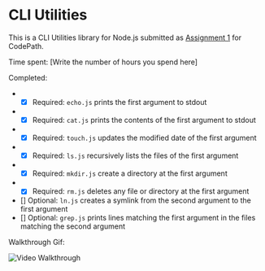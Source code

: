 # CLI Utilities

This is a CLI Utilities library for Node.js submitted as [Assignment 1](http://courses.codepath.com/courses/nodejs_fast_track/unit/1#!assignment) for CodePath.

Time spent: [Write the number of hours you spend here]

Completed:

* - [x] Required: `echo.js` prints the first argument to stdout
* - [x] Required: `cat.js` prints the contents of the first argument to stdout
* - [x] Required: `touch.js` updates the modified date of the first argument
* - [X] Required: `ls.js` recursively lists the files of the first argument
* - [X] Required: `mkdir.js` create a directory at the first argument
* - [X] Required: `rm.js` deletes any file or directory at the first argument
* [] Optional: `ln.js` creates a symlink from the second argument to the first argument
* [] Optional: `grep.js` prints lines matching the first argument in the files matching the second argument

Walkthrough Gif:

![Video Walkthrough](http://i.imgur.com/PSrDpOY.gif)
